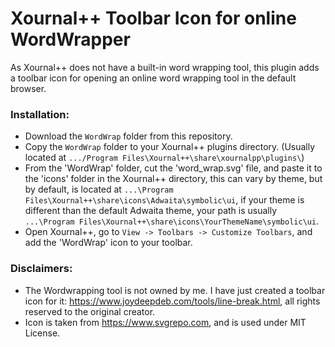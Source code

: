 # Xournal++ Toolbar Icon for online WordWrapper
As Xournal++ does not have a built-in word wrapping tool, this plugin adds a toolbar icon   for opening an online word wrapping tool in the default browser.

### Installation:
- Download the `WordWrap` folder from this repository.
- Copy the `WordWrap` folder to your Xournal++ plugins directory. (Usually located at
`.../Program Files\Xournal++\share\xournalpp\plugins\`)
- From the 'WordWrap' folder, cut the 'word_wrap.svg' file, and paste it to the 'icons' folder in the Xournal++ directory, this can vary by theme, but by default, is located at `...\Program Files\Xournal++\share\icons\Adwaita\symbolic\ui`, if your theme is different than the default Adwaita theme, your path is usually `...\Program Files\Xournal++\share\icons\YourThemeName\symbolic\ui`.
- Open Xournal++, go to `View -> Toolbars -> Customize Toolbars`, and add the 'WordWrap' icon to your toolbar.



### Disclaimers: 
- The Wordwrapping tool is not owned by me. I have just created a toolbar icon for it: https://www.joydeepdeb.com/tools/line-break.html, all rights reserved to the original creator.
- Icon is taken from https://www.svgrepo.com, and is used under MIT License.